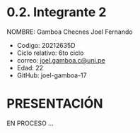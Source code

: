 # 0.2. Integrante 2

NOMBRE: Gamboa Checnes Joel Fernando
* Codigo: 20212635D
* Ciclo relativo: 6to ciclo
* correo: joel.gamboa.c@uni.pe
* Edad: 22
* GitHub: joel-gamboa-17

# PRESENTACIÓN
EN PROCESO ...

